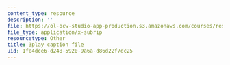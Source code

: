 ```yaml
---
content_type: resource
description: ''
file: https://ol-ocw-studio-app-production.s3.amazonaws.com/courses/res-8-007-cosmic-origin-of-the-chemical-elements-fall-2019/1fe4dce6d24859209a6ad86d22f7dc25_GmzGci0Cpw.vtt
file_type: application/x-subrip
resourcetype: Other
title: 3play caption file
uid: 1fe4dce6-d248-5920-9a6a-d86d22f7dc25
---
```

